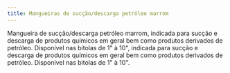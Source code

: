 ```yaml
---
title: Mangueiras de sucção/descarga petróleo marrom
---
```


Mangueira de sucção/descarga petróleo marrom, indicada para sucção e descarga de produtos químicos em geral bem como produtos derivados de petróleo. Disponível nas bitolas de 1" à 10", indicada para sucção e descarga de produtos químicos em geral bem como produtos derivados de petróleo. Disponível nas bitolas de 1" à 10".

